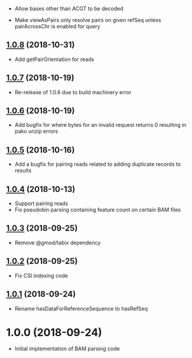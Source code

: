 - Allow bases other than ACGT to be decoded
* Make viewAsPairs only resolve pairs on given refSeq unless pairAcrossChr is enabled for query

<a name="1.0.8"></a>
## [1.0.8](https://github.com/GMOD/bam-js/compare/v1.0.7...v1.0.8) (2018-10-31)



- Add getPairOrientation for reads

<a name="1.0.7"></a>
## [1.0.7](https://github.com/GMOD/bam-js/compare/v1.0.6...v1.0.7) (2018-10-19)


- Re-release of 1.0.6 due to build machinery error

<a name="1.0.6"></a>
## [1.0.6](https://github.com/GMOD/bam-js/compare/v1.0.5...v1.0.6) (2018-10-19)



- Add bugfix for where bytes for an invalid request returns 0 resulting in pako unzip errors

<a name="1.0.5"></a>
## [1.0.5](https://github.com/GMOD/bam-js/compare/v1.0.4...v1.0.5) (2018-10-16)



- Add a bugfix for pairing reads related to adding duplicate records to results

<a name="1.0.4"></a>
## [1.0.4](https://github.com/GMOD/bam-js/compare/v1.0.3...v1.0.4) (2018-10-13)

- Support pairing reads
- Fix pseudobin parsing containing feature count on certain BAM files

<a name="1.0.3"></a>
## [1.0.3](https://github.com/GMOD/bam-js/compare/v1.0.2...v1.0.3) (2018-09-25)

- Remove @gmod/tabix dependency

<a name="1.0.2"></a>
## [1.0.2](https://github.com/GMOD/bam-js/compare/v1.0.1...v1.0.2) (2018-09-25)

- Fix CSI indexing code


<a name="1.0.1"></a>
## [1.0.1](https://github.com/GMOD/bam-js/compare/v1.0.0...v1.0.1) (2018-09-24)

- Rename hasDataForReferenceSequence to hasRefSeq

<a name="1.0.0"></a>
# 1.0.0 (2018-09-24)


- Initial implementation of BAM parsing code
